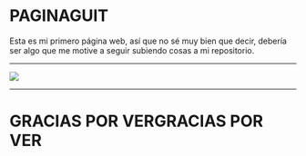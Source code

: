 # PAGINAGUIT


Esta es mi primero página web, así que no sé muy bien que decir, debería ser algo que me motive a seguir subiendo cosas a mi repositorio.

------------

![](https://w7.pngwing.com/pngs/492/445/png-transparent-killua-zoldyck-anime-gon-freecss-kakashi-hatake-mangaka-anime-purple-mammal-face.png)

------------

# GRACIAS POR VERGRACIAS POR VER